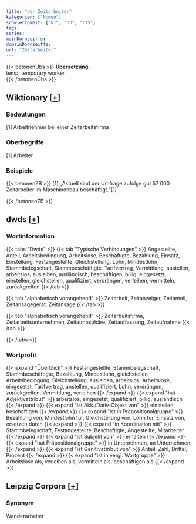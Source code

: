 ```yaml
---
title: "der Zeitarbeiter"
kategorien: ["Nomen"]
schwierigkeit: ["k1", "h3", "r15"]
tags:
series:
mainDornseiffs:
domainDornseiffs:
url: "Zeitarbeiter"
---
```


{{< betonenÜbs >}}
**Übersetzung:**  
temp, temporary worker  
{{< /betonenÜbs >}}

## Wiktionary [[+](https://de.wiktionary.org/wiki/Zeitarbeiter)]

### Bedeutungen
[1] Arbeitnehmer bei einer Zeitarbeitsfirma  

### Oberbegriffe
[1] Arbeiter  

### Beispiele
{{< betonenZB >}}
[1] „Aktuell sind der Umfrage zufolge gut 57 000 Zeitarbeiter im Maschinenbau beschäftigt.“[1]  

{{< /betonenZB >}}


## dwds [[+](https://www.dwds.de/wb/Zeitarbeiter)]

### Wortinformation
{{< tabs "Dwds" >}}
{{< tab "Typische Verbindungen" >}}
Angestellte, Anteil, Arbeitsbedingung, Arbeitslose, Beschäftigte, Bezahlung, Einsatz, Einstellung, Festangestellte, Gleichstellung, Lohn, Mindestlohn, Stammbelegschaft, Stammbeschäftigte, Tarifvertrag, Vermittlung, anstellen, arbeitslos, ausleihen, ausländisch, beschäftigen, billig, eingesetzt, einstellen, gleichstellen, qualifiziert, verdrängen, verleihen, vermitteln, zurückgreifen
{{< /tab >}}

{{< tab "alphabetisch vorangehend" >}}
Zeitarbeit, Zeitanzeiger, Zeitanteil, Zeitansagegerät, Zeitansage
{{< /tab >}}

{{< tab "alphabetisch vorangehend" >}}
Zeitarbeitsfirma, Zeitarbeitsunternehmen, Zeitatmosphäre, Zeitauffassung, Zeitaufnahme
{{< /tab >}}

{{< /tabs >}}

### Wortprofil
{{< expand "Überblick" >}} Festangestellte, Stammbelegschaft, Stammbeschäftigte, Bezahlung, Mindestlohn, gleichstellen, Arbeitsbedingung, Gleichstellung, ausleihen, arbeitslos, Arbeitslose, eingesetzt, Tarifvertrag, anstellen, qualifiziert, Lohn, verdrängen, zurückgreifen, Vermittlung, verleihen {{< /expand >}}
{{< expand "hat Adjektivattribut" >}} arbeitslos, eingesetzt, qualifiziert, billig, ausländisch {{< /expand >}}
{{< expand "ist Akk./Dativ-Objekt von" >}} einstellen, beschäftigen {{< /expand >}}
{{< expand "ist in Präpositionalgruppe" >}} Bezahlung von, Mindestlohn für, Gleichstellung von, Lohn für, Einsatz von, ersetzen durch {{< /expand >}}
{{< expand "in Koordination mit" >}} Stammbelegschaft, Festangestellte, Beschäftigte, Angestellte, Mitarbeiter {{< /expand >}}
{{< expand "ist Subjekt von" >}} erhalten {{< /expand >}}
{{< expand "hat Präpositionalgruppe" >}} in Unternehmen, an Unternehmen {{< /expand >}}
{{< expand "ist Genitivattribut von" >}} Anteil, Zahl, Drittel, Prozent {{< /expand >}}
{{< expand "ist in vergl. Wortgruppe" >}} Arbeitslose als, verleihen als, vermitteln als, beschäftigen als {{< /expand >}}

## Leipzig Corpora [[+](https://corpora.uni-leipzig.de/en/res?word=Zeitarbeiter&corpusId=deu_newscrawl-public_2018)]


### Synonym
Wanderarbeiter

